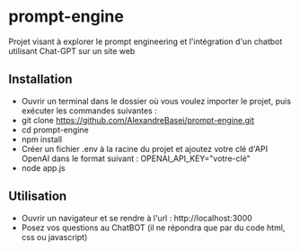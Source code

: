 # prompt-engine
Projet visant à explorer le prompt engineering et l'intégration d'un chatbot utilisant Chat-GPT sur un site web
## Installation
- Ouvrir un terminal dans le dossier où vous voulez importer le projet, puis exécuter les commandes suivantes :
- git clone https://github.com/AlexandreBasei/prompt-engine.git
- cd prompt-engine
- npm install
- Créer un fichier .env à la racine du projet et ajoutez votre clé d'API OpenAI dans le format suivant : OPENAI_API_KEY="votre-clé"
- node app.js
## Utilisation
- Ouvrir un navigateur et se rendre à l'url : http://localhost:3000
- Posez vos questions au ChatBOT (il ne répondra que par du code html, css ou javascript)
